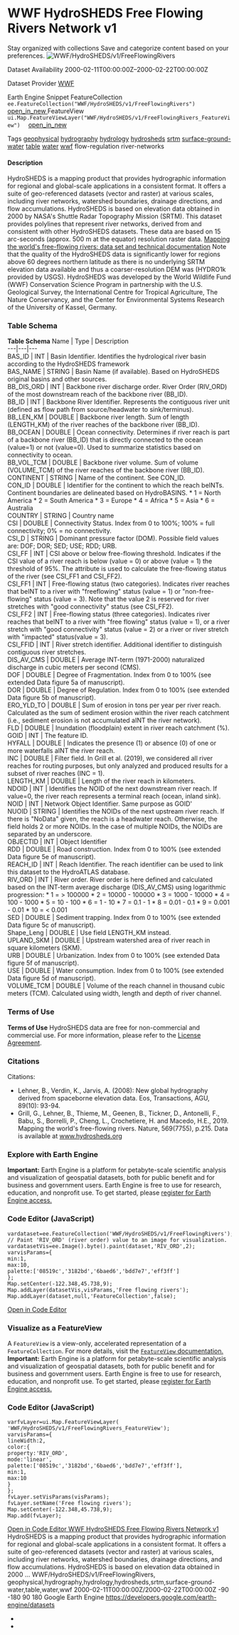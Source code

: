  
#  WWF HydroSHEDS Free Flowing Rivers Network v1 
Stay organized with collections  Save and categorize content based on your preferences. 
![WWF/HydroSHEDS/v1/FreeFlowingRivers](https://developers.google.com/earth-engine/datasets/images/WWF/WWF_HydroSHEDS_v1_FreeFlowingRivers_sample.png) 

Dataset Availability
    2000-02-11T00:00:00Z–2000-02-22T00:00:00Z 

Dataset Provider
     [ WWF ](https://www.hydrosheds.org/) 

Earth Engine Snippet
     FeatureCollection `    ee.FeatureCollection("WWF/HydroSHEDS/v1/FreeFlowingRivers")   ` [ open_in_new ](https://code.earthengine.google.com/?scriptPath=Examples:Datasets/WWF/WWF_HydroSHEDS_v1_FreeFlowingRivers)      FeatureView  `    ui.Map.FeatureViewLayer("WWF/HydroSHEDS/v1/FreeFlowingRivers_FeatureView")   ` [ open_in_new ](https://code.earthengine.google.com/?scriptPath=Examples:Datasets/WWF/WWF_HydroSHEDS_v1_FreeFlowingRivers_FeatureView) 

Tags
     [geophysical](https://developers.google.com/earth-engine/datasets/tags/geophysical) [hydrography](https://developers.google.com/earth-engine/datasets/tags/hydrography) [hydrology](https://developers.google.com/earth-engine/datasets/tags/hydrology) [hydrosheds](https://developers.google.com/earth-engine/datasets/tags/hydrosheds) [srtm](https://developers.google.com/earth-engine/datasets/tags/srtm) [surface-ground-water](https://developers.google.com/earth-engine/datasets/tags/surface-ground-water) [table](https://developers.google.com/earth-engine/datasets/tags/table) [water](https://developers.google.com/earth-engine/datasets/tags/water) [wwf](https://developers.google.com/earth-engine/datasets/tags/wwf)
flow-regulation
river-networks
#### Description
HydroSHEDS is a mapping product that provides hydrographic information for regional and global-scale applications in a consistent format. It offers a suite of geo-referenced datasets (vector and raster) at various scales, including river networks, watershed boundaries, drainage directions, and flow accumulations. HydroSHEDS is based on elevation data obtained in 2000 by NASA's Shuttle Radar Topography Mission (SRTM).
This dataset provides polylines that represent river networks, derived from and consistent with other HydroSHEDS datasets. These data are based on 15 arc-seconds (approx. 500 m at the equator) resolution raster data.
[Mapping the world's free-flowing rivers: data set and technical documentation](https://figshare.com/articles/Mapping_the_world_s_free-flowing_rivers_data_set_and_technical_documentation/7688801)
Note that the quality of the HydroSHEDS data is significantly lower for regions above 60 degrees northern latitude as there is no underlying SRTM elevation data available and thus a coarser-resolution DEM was (HYDRO1k provided by USGS).
HydroSHEDS was developed by the World Wildlife Fund (WWF) Conservation Science Program in partnership with the U.S. Geological Survey, the International Centre for Tropical Agriculture, The Nature Conservancy, and the Center for Environmental Systems Research of the University of Kassel, Germany.
### Table Schema
**Table Schema**
Name | Type | Description  
---|---|---  
BAS_ID | INT | Basin Identifier. Identifies the hydrological river basin according to the HydroSHEDS framework  
BAS_NAME | STRING | Basin Name (if available). Based on HydroSHEDS original basins and other sources.  
BB_DIS_ORD | INT | Backbone river discharge order. River Order (RIV_ORD) of the most downstream reach of the backbone river (BB_ID).  
BB_ID | INT | Backbone River Identifier. Represents the contiguous river unit (defined as flow path from source/headwater to sink/terminus).  
BB_LEN_KM | DOUBLE | Backbone river length. Sum of length (LENGTH_KM) of the river reaches of the backbone river (BB_ID).  
BB_OCEAN | DOUBLE | Ocean connectivity. Determines if river reach is part of a backbone river (BB_ID) that is directly connected to the ocean (value=1) or not (value=0). Used to summarize statistics based on connectivity to ocean.  
BB_VOL_TCM | DOUBLE | Backbone river volume. Sum of volume (VOLUME_TCM) of the river reaches of the backbone river (BB_ID).  
CONTINENT | STRING | Name of the continent. See CON_ID.  
CON_ID | DOUBLE | Identifier for the continent to which the reach beINTs. Continent boundaries are delineated based on HydroBASINS. * 1 = North America * 2 = South America * 3 = Europe * 4 = Africa * 5 = Asia * 6 = Australia  
COUNTRY | STRING | Country name  
CSI | DOUBLE | Connectivity Status. Index from 0 to 100%; 100% = full connectivity; 0% = no connectivity.  
CSI_D | STRING | Dominant pressure factor (DOM). Possible field values are: DOF; DOR; SED; USE; RDD; URB.  
CSI_FF | INT | CSI above or below free-flowing threshold. Indicates if the CSI value of a river reach is below (value = 0) or above (value = 1) the threshold of 95%. The attribute is used to calculate the free-flowing status of the river (see CSI_FF1 and CSI_FF2).  
CSI_FF1 | INT | Free-flowing status (two categories). Indicates river reaches that beINT to a river with "freeflowing" status (value = 1) or "non-free-flowing" status (value = 3). Note that the value 2 is reserved for river stretches with "good connectivity" status (see CSI_FF2).  
CSI_FF2 | INT | Free-flowing status (three categories). Indicates river reaches that beINT to a river with "free flowing" status (value = 1), or a river stretch with "good connectivity" status (value = 2) or a river or river stretch with "impacted" status(value = 3).  
CSI_FFID | INT | River stretch identifier. Additional identifier to distinguish contiguous river stretches.  
DIS_AV_CMS | DOUBLE | Average INT-term (1971-2000) naturalized discharge in cubic meters per second (CMS).  
DOF | DOUBLE | Degree of Fragmentation. Index from 0 to 100% (see extended Data figure 5a of manuscript).  
DOR | DOUBLE | Degree of Regulation. Index from 0 to 100% (see extended Data figure 5b of manuscript).  
ERO_YLD_TO | DOUBLE | Sum of erosion in tons per year per river reach. Calculated as the sum of sediment erosion within the river reach catchment (i.e., sediment erosion is not accumulated aINT the river network).  
FLD | DOUBLE | Inundation (floodplain) extent in river reach catchment (%).  
GOID | INT | The feature ID.  
HYFALL | DOUBLE | Indicates the presence (1) or absence (0) of one or more waterfalls aINT the river reach.  
INC | DOUBLE | Filter field. In Grill et al. (2019), we considered all river reaches for routing purposes, but only analyzed and produced results for a subset of river reaches (INC = 1).  
LENGTH_KM | DOUBLE | Length of the river reach in kilometers.  
NDOID | INT | Identifies the NOID of the next downstream river reach. If value=0, the river reach represents a terminal reach (ocean, inland sink).  
NOID | INT | Network Object Identifier. Same purpose as GOID'  
NUOID | STRING | Identifies the NOIDs of the next upstream river reach. If there is "NoData" given, the reach is a headwater reach. Otherwise, the field holds 2 or more NOIDs. In the case of multiple NOIDs, the NOIDs are separated by an underscore.  
OBJECTID | INT | Object Identifier  
RDD | DOUBLE | Road construction. Index from 0 to 100% (see extended Data figure 5e of manuscript).  
REACH_ID | INT | Reach Identifier. The reach identifier can be used to link this dataset to the HydroATLAS database.  
RIV_ORD | INT | River order. River order is here defined and calculated based on the INT-term average discharge (DIS_AV_CMS) using logarithmic progression: * 1 = > 100000 * 2 = 10000 - 100000 * 3 = 1000 - 10000 * 4 = 100 - 1000 * 5 = 10 - 100 * 6 = 1 - 10 * 7 = 0.1 - 1 * 8 = 0.01 - 0.1 * 9 = 0.001 - 0.01 * 10 = < 0.001  
SED | DOUBLE | Sediment trapping. Index from 0 to 100% (see extended Data figure 5c of manuscript).  
Shape_Leng | DOUBLE | Use field LENGTH_KM instead.  
UPLAND_SKM | DOUBLE | Upstream watershed area of river reach in square kilometers (SKM).  
URB | DOUBLE | Urbanization. Index from 0 to 100% (see extended Data figure 5f of manuscript).  
USE | DOUBLE | Water consumption. Index from 0 to 100% (see extended Data figure 5d of manuscript).  
VOLUME_TCM | DOUBLE | Volume of the reach channel in thousand cubic meters (TCM). Calculated using width, length and depth of river channel.  
### Terms of Use
**Terms of Use**
HydroSHEDS data are free for non-commercial and commercial use. For more information, please refer to the [License Agreement](https://www.hydrosheds.org/page/license).
### Citations
Citations:
  * Lehner, B., Verdin, K., Jarvis, A. (2008): New global hydrography derived from spaceborne elevation data. Eos, Transactions, AGU, 89(10): 93-94.
  * Grill, G., Lehner, B., Thieme, M., Geenen, B., Tickner, D., Antonelli, F., Babu, S., Borrelli, P., Cheng, L., Crochetiere, H. and Macedo, H.E., 2019. Mapping the world's free-flowing rivers. Nature, 569(7755), p.215. Data is available at www.hydrosheds.org


### Explore with Earth Engine
**Important:** Earth Engine is a platform for petabyte-scale scientific analysis and visualization of geospatial datasets, both for public benefit and for business and government users. Earth Engine is free to use for research, education, and nonprofit use. To get started, please [register for Earth Engine access.](https://console.cloud.google.com/earth-engine)
### Code Editor (JavaScript)
```
vardataset=ee.FeatureCollection('WWF/HydroSHEDS/v1/FreeFlowingRivers');
// Paint 'RIV_ORD' (river order) value to an image for visualization.
vardatasetVis=ee.Image().byte().paint(dataset,'RIV_ORD',2);
varvisParams={
min:1,
max:10,
palette:['08519c','3182bd','6baed6','bdd7e7','eff3ff']
};
Map.setCenter(-122.348,45.738,9);
Map.addLayer(datasetVis,visParams,'Free flowing rivers');
Map.addLayer(dataset,null,'FeatureCollection',false);
```
[ Open in Code Editor ](https://code.earthengine.google.com/?scriptPath=Examples:Datasets/WWF/WWF_HydroSHEDS_v1_FreeFlowingRivers)
### Visualize as a FeatureView
A `FeatureView` is a view-only, accelerated representation of a `FeatureCollection`. For more details, visit the [ `FeatureView` documentation. ](https://developers.google.com/earth-engine/guides/featureview_overview)
**Important:** Earth Engine is a platform for petabyte-scale scientific analysis and visualization of geospatial datasets, both for public benefit and for business and government users. Earth Engine is free to use for research, education, and nonprofit use. To get started, please [register for Earth Engine access.](https://console.cloud.google.com/earth-engine)
### Code Editor (JavaScript)
```
varfvLayer=ui.Map.FeatureViewLayer(
'WWF/HydroSHEDS/v1/FreeFlowingRivers_FeatureView');
varvisParams={
lineWidth:2,
color:{
property:'RIV_ORD',
mode:'linear',
palette:['08519c','3182bd','6baed6','bdd7e7','eff3ff'],
min:1,
max:10
}
};
fvLayer.setVisParams(visParams);
fvLayer.setName('Free flowing rivers');
Map.setCenter(-122.348,45.738,9);
Map.add(fvLayer);
```
[ Open in Code Editor ](https://code.earthengine.google.com/?scriptPath=Examples:Datasets/WWF/WWF_HydroSHEDS_v1_FreeFlowingRivers_FeatureView)
[ WWF HydroSHEDS Free Flowing Rivers Network v1 ](https://developers.google.com/earth-engine/datasets/catalog/WWF_HydroSHEDS_v1_FreeFlowingRivers)
HydroSHEDS is a mapping product that provides hydrographic information for regional and global-scale applications in a consistent format. It offers a suite of geo-referenced datasets (vector and raster) at various scales, including river networks, watershed boundaries, drainage directions, and flow accumulations. HydroSHEDS is based on elevation data obtained in 2000 …
WWF/HydroSHEDS/v1/FreeFlowingRivers, geophysical,hydrography,hydrology,hydrosheds,srtm,surface-ground-water,table,water,wwf 
2000-02-11T00:00:00Z/2000-02-22T00:00:00Z
-90 -180 90 180 
Google Earth Engine
https://developers.google.com/earth-engine/datasets
  * [ ](https://doi.org/https://www.hydrosheds.org/)
  * [ ](https://doi.org/https://developers.google.com/earth-engine/datasets/catalog/WWF_HydroSHEDS_v1_FreeFlowingRivers)


